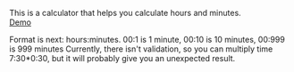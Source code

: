 This is a calculator that helps you calculate hours and minutes.
<br><a href="https://maksv21.github.io/time-calculator/">Demo</a>

Format is next: hours:minutes. 00:1 is 1 minute, 00:10 is 10 minutes, 00:999 is 999 minutes
Currently, there isn't validation, so you can multiply time 7:30*0:30, but it will probably give you an unexpected result.
